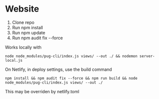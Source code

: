 # Website

1. Clone repo
2. Run npm install
3. Run npm update
4. Run npm audit fix --force

Works locally with
```
node node_modules/pug-cli/index.js views/ --out ./ && nodemon server-local.js
```
On Netlify, in deploy settings, use the build command
```
npm install && npm audit fix --force && npm run build && node node_modules/pug-cli/index.js views/ --out ./
```
 This may be overriden by netlify.toml

